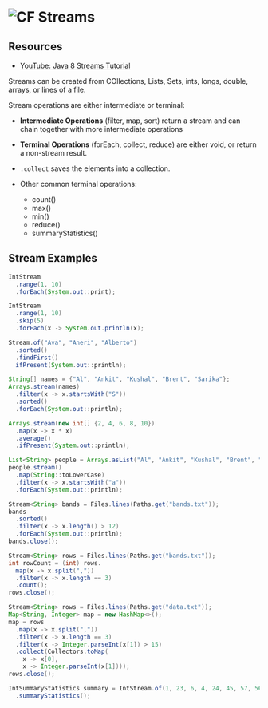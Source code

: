 # ![CF](http://i.imgur.com/7v5ASc8.png) Streams 

## Resources
* [YouTube: Java 8 Streams Tutorial](https://www.youtube.com/watch?v=t1-YZ6bF-g0)

Streams can be created from COllections, Lists, Sets, ints, longs, double,
arrays, or lines of a file.

Stream operations are either intermediate or terminal:
* **Intermediate Operations** (filter, map, sort) return a stream and can chain
  together with more intermediate operations
* **Terminal Operations** (forEach, collect, reduce) are either void, or return
  a non-stream result.

* `.collect` saves the elements into a collection.
* Other common terminal operations:
  * count()
  * max()
  * min()
  * reduce()
  * summaryStatistics()

## Stream Examples

```java
IntStream
  .range(1, 10)
  .forEach(System.out::print);
```

```java
IntStream
  .range(1, 10)
  .skip(5)
  .forEach(x -> System.out.println(x);
```

```java
Stream.of("Ava", "Aneri", "Alberto")
  .sorted()
  .findFirst()
  ifPresent(System.out::println);
```

```java
String[] names = {"Al", "Ankit", "Kushal", "Brent", "Sarika"};
Arrays.stream(names)
  .filter(x -> x.startsWith("S"))
  .sorted()
  .forEach(System.out::println);
```

```java
Arrays.stream(new int[] {2, 4, 6, 8, 10})
  .map(x -> x * x)
  .average()
  .ifPresent(System.out::println);
```

```java
List<String> people = Arrays.asList("Al", "Ankit", "Kushal", "Brent", "Sarika");
people.stream()
  .map(String::toLowerCase)
  .filter(x -> x.startsWith("a"))
  .forEach(System.out::println);
```

```java
Stream<String> bands = Files.lines(Paths.get("bands.txt"));
bands
  .sorted()
  .filter(x -> x.length() > 12)
  .forEach(System.out::println);
bands.close();
```

```java
Stream<String> rows = Files.lines(Paths.get("bands.txt"));
int rowCount = (int) rows.
  map(x -> x.split(","))
  .filter(x -> x.length == 3)
  .count();
rows.close();
```

```java
Stream<String> rows = Files.lines(Paths.get("data.txt"));
Map<String, Integer> map = new HashMap<>();
map = rows
  .map(x -> x.split(","))
  .filter(x -> x.length == 3)
  .filter(x -> Integer.parseInt(x[1]) > 15)
  .collect(Collectors.toMap(
    x -> x[0],
    x -> Integer.parseInt(x[1])));
rows.close();
```

```java
IntSummaryStatistics summary = IntStream.of(1, 23, 6, 4, 24, 45, 57, 56, 34, 23, 13, 34, 22)
  .summaryStatistics();
```



